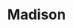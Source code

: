 ---
place: madison-wi
title: Madison
states:
  - WI
type: local
x: -89.4012302
y: 43.0730517
wwc: true
---